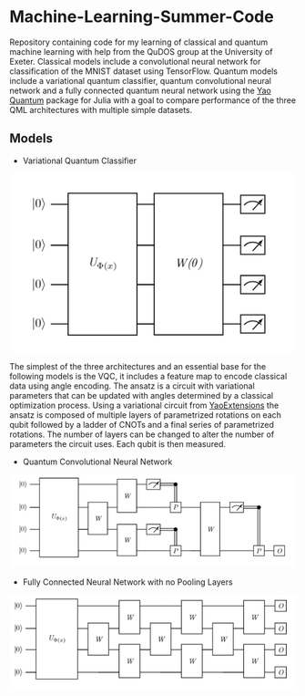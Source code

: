 # Machine-Learning-Summer-Code
Repository containing code for my learning of classical and quantum machine learning with help from the QuDOS group at the University of Exeter. Classical models include a convolutional neural network for classification of the MNIST dataset using TensorFlow. Quantum models include a variational quantum classifier, quantum convolutional neural network and a fully connected quantum neural network using the [Yao Quantum](https://yaoquantum.org/) package for Julia with a goal to compare performance of the three QML architectures with multiple simple datasets.

## Models


* Variational Quantum Classifier

![vqc](images/VQC_Circuit.png)

The simplest of the three architectures and an essential base for the following models is the VQC, it includes a feature map to encode classical data using angle encoding. The ansatz is a circuit with variational parameters that can be updated with angles determined by a classical optimization process. Using a variational circuit from [YaoExtensions](https://github.com/QuantumBFS/YaoExtensions.jl) the ansatz is composed of multiple layers of parametrized rotations on each qubit followed by a ladder of CNOTs and a final series of parametrized rotations. The number of layers can be changed to alter the number of parameters the circuit uses. Each qubit is then measured.

* Quantum Convolutional Neural Network

![qcnn](images/QCNN.png)


* Fully Connected Neural Network with no Pooling Layers

![fc](images/fully_connected.png)
